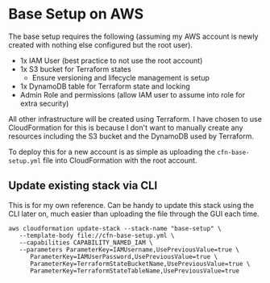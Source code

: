 # Base Setup on AWS
The base setup requires the following (assuming my AWS account is newly created with nothing else configured but the root user).

 - 1x IAM User (best practice to not use the root account)
 - 1x S3 bucket for Terraform states
    - Ensure versioning and lifecycle management is setup
 - 1x DynamoDB table for Terraform state and locking
 - Admin Role and permissions (allow IAM user to assume into role for extra security)

All other infrastructure will be created using Terraform. I have chosen to use CloudFormation for this is because I don't want to manually create any resources including the S3 bucket and the DynamoDB used by Terraform.

To deploy this for a new account is as simple as uploading the `cfn-base-setup.yml` file into CloudFormation with the root account.

## Update existing stack via CLI
This is for my own reference. Can be handy to update this stack using the CLI later on, much easier than uploading the file through the GUI each time.

```
aws cloudformation update-stack --stack-name "base-setup" \
   --template-body file://cfn-base-setup.yml \
   --capabilities CAPABILITY_NAMED_IAM \
   --parameters ParameterKey=IAMUsername,UsePreviousValue=true \
      ParameterKey=IAMUserPassword,UsePreviousValue=true \
      ParameterKey=TerraformStateBucketName,UsePreviousValue=true \
      ParameterKey=TerraformStateTableName,UsePreviousValue=true
```
